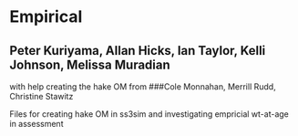 # Empirical

## Peter Kuriyama, Allan Hicks, Ian Taylor, Kelli Johnson, Melissa Muradian
with help creating the hake OM from
###Cole Monnahan, Merrill Rudd, Christine Stawitz

Files for creating hake OM in ss3sim and investigating empricial wt-at-age in assessment
